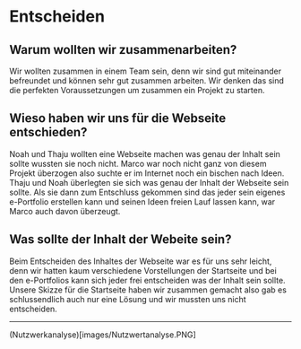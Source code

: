 # Entscheiden

## Warum wollten wir zusammenarbeiten?
Wir wollten zusammen in einem Team sein, denn wir sind gut miteinander befreundet und können sehr gut zusammen arbeiten. Wir denken das sind die perfekten Voraussetzungen um zusammen ein Projekt zu starten. 

## Wieso haben wir uns für die Webseite entschieden?
Noah und Thaju wollten eine Webseite machen was genau der Inhalt sein sollte wussten sie noch nicht. Marco war noch nicht ganz von diesem Projekt überzogen also suchte er im Internet noch ein bischen nach Ideen. Thaju und Noah überlegten sie sich was genau der Inhalt der Webseite sein sollte. Als sie dann zum Entschluss gekommen sind das jeder sein eigenes e-Portfolio erstellen kann und seinen Ideen freien Lauf lassen kann, war Marco auch davon überzeugt.

## Was sollte der Inhalt der Webeite sein?
Beim Entscheiden des Inhaltes der Webseite war es für uns sehr leicht, denn wir hatten kaum verschiedene Vorstellungen der Startseite und bei den  e-Portfolios kann sich jeder frei entscheiden was der Inhalt sein sollte. Unsere Skizze für die Startseite haben wir zusammen gemacht also gab es schlussendlich auch nur eine Lösung und wir mussten uns nicht entscheiden.

---

(Nutzwerkanalyse)[images/Nutzwertanalyse.PNG]
